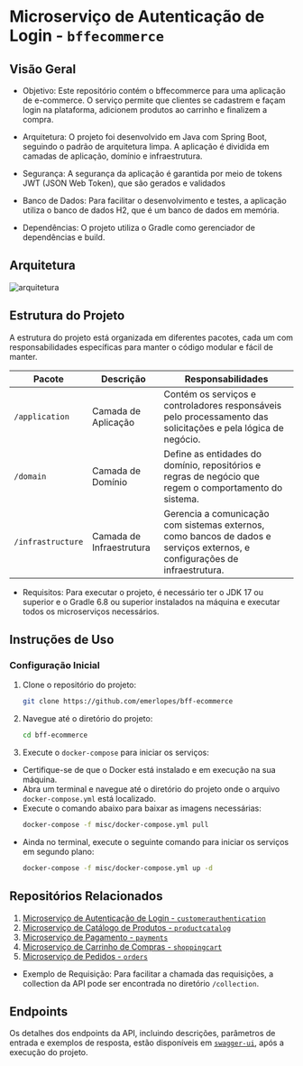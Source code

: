 # Microserviço de Autenticação de Login - `bffecommerce`

## Visão Geral

- Objetivo: Este repositório contém o bffecommerce para uma aplicação de e-commerce. O serviço
  permite que clientes se cadastrem e façam login na plataforma, adicionem produtos ao carrinho e finalizem a compra.

- Arquitetura: O projeto foi desenvolvido em Java com Spring Boot, seguindo o padrão de arquitetura limpa. A aplicação
  é dividida em camadas de aplicação, domínio e infraestrutura.

- Segurança: A segurança da aplicação é garantida por meio de tokens JWT (JSON Web Token), que são gerados e validados

- Banco de Dados: Para facilitar o desenvolvimento e testes, a aplicação utiliza o banco de dados H2, que é um banco de
  dados em memória.

- Dependências: O projeto utiliza o Gradle como gerenciador de dependências e build.

## Arquitetura

![arquitetura](./docs/images/desenho-solucao.drawio.png)

## Estrutura do Projeto

A estrutura do projeto está organizada em diferentes pacotes, cada um com responsabilidades específicas para manter o
código modular e fácil de manter.

| Pacote            | Descrição                | Responsabilidades                                                                                                          |
|-------------------|--------------------------|----------------------------------------------------------------------------------------------------------------------------|
| `/application`    | Camada de Aplicação      | Contém os serviços e controladores responsáveis pelo processamento das solicitações e pela lógica de negócio.              |
| `/domain`         | Camada de Domínio        | Define as entidades do domínio, repositórios e regras de negócio que regem o comportamento do sistema.                     |
| `/infrastructure` | Camada de Infraestrutura | Gerencia a comunicação com sistemas externos, como bancos de dados e serviços externos, e configurações de infraestrutura. |

- Requisitos: Para executar o projeto, é necessário ter o JDK 17 ou superior e o Gradle 6.8 ou superior instalados na
  máquina e executar todos os microserviços necessários.

## Instruções de Uso

### Configuração Inicial

1. Clone o repositório do projeto:
    ```bash
    git clone https://github.com/emerlopes/bff-ecommerce
    ```

2. Navegue até o diretório do projeto:
    ```bash
    cd bff-ecommerce
    ```

3. Execute o `docker-compose` para iniciar os serviços:

- Certifique-se de que o Docker está instalado e em execução na sua máquina.
- Abra um terminal e navegue até o diretório do projeto onde o arquivo `docker-compose.yml` está localizado.
- Execute o comando abaixo para baixar as imagens necessárias:
    ```bash
    docker-compose -f misc/docker-compose.yml pull
    ```
- Ainda no terminal, execute o seguinte comando para iniciar os serviços em segundo plano:
    ```bash
    docker-compose -f misc/docker-compose.yml up -d
    ```

## Repositórios Relacionados

1. [Microserviço de Autenticação de Login - `customerauthentication`](https://github.com/emerlopes/customerauthentication)
2. [Microserviço de Catálogo de Produtos - `productcatalog`](https://github.com/emerlopes/itemmanagement)
3. [Microserviço de Pagamento - `payments`](https://github.com/emerlopes/payments)
4. [Microserviço de Carrinho de Compras - `shoppingcart`](https://github.com/emerlopes/shoppingcart)
5. [Microserviço de Pedidos - `orders`](https://github.com/emerlopes/shoppingcart)

- Exemplo de Requisição: Para facilitar a chamada das requisições, a collection da API pode ser encontrada no diretório
  `/collection`.

## Endpoints

Os detalhes dos endpoints da API, incluindo descrições, parâmetros de entrada e exemplos de resposta, estão disponíveis em [`swagger-ui`](http://localhost:8080/swagger-ui/index.html#/), após a execução do projeto.

